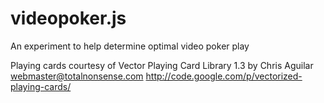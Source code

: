videopoker.js
=============

An experiment to help determine optimal video poker play

Playing cards courtesy of Vector Playing Card Library 1.3
by Chris Aguilar webmaster@totalnonsense.com
http://code.google.com/p/vectorized-playing-cards/
